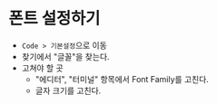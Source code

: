 # 폰트 설정하기 

- `Code > 기본설정`으로 이동  
- 찾기에서 "글꼴"을 찾는다. 
- 고쳐야 할 곳 
	- "에디터", "터미널" 항목에서 Font Family를 고친다. 
	- 글자 크기를 고친다. 